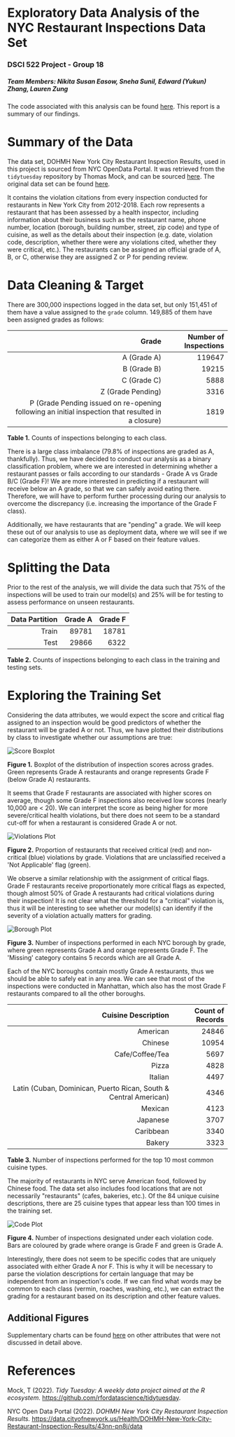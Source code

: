 Exploratory Data Analysis of the NYC Restaurant Inspections Data Set
==========================

### DSCI 522 Project - Group 18

##### Team Members: Nikita Susan Easow, Sneha Sunil, Edward (Yukun) Zhang, Lauren Zung

The code associated with this analysis can be found [here](https://github.com/UBC-MDS/newyork_restaurant_grading/blob/main/src/nyc_rest_eda.ipynb). This report is a summary of our findings.

# Summary of the Data

The data set, DOHMH New York City Restaurant Inspection Results, used in this project is sourced from NYC OpenData Portal. It was retrieved from the `tidytuesday` repository by Thomas Mock, and can be sourced [here](https://github.com/rfordatascience/tidytuesday/tree/master/data/2018/2018-12-11). The original data set can be found [here](https://data.cityofnewyork.us/Health/DOHMH-New-York-City-Restaurant-Inspection-Results/43nn-pn8j/data).

It contains the violation citations from every inspection conducted for restaurants in New York City from 2012-2018. Each row represents a restaurant that has been assessed by a health inspector, including information about their business such as the restaurant name, phone number, location (borough, building number, street, zip code) and type of cuisine, as well as the details about their inspection (e.g. date, violation code, description, whether there were any violations cited, whether they were critical, etc.). The restaurants can be assigned an official grade of A, B, or C, otherwise they are assigned Z or P for pending review.

# Data Cleaning & Target

There are 300,000 inspections logged in the data set, but only 151,451 of them have a value assigned to the `grade` column. 149,885 of them have been assigned grades as follows:

|Grade|Number of Inspections|
|----------:|--------------:|
|A (Grade A)|119647|
|B (Grade B)|19215|
|C (Grade C)|5888|
|Z (Grade Pending)|3316|
|P (Grade Pending issued on re-opening following an initial inspection that resulted in a closure)|1819|

**Table 1.** Counts of inspections belonging to each class.

There is a large class imbalance (79.8% of inspections are graded as A, thankfully). Thus, we have decided to conduct our analysis as a binary classification problem, where we are interested in determining whether a restaurant passes or fails according to our standards - Grade A vs Grade B/C (Grade F)! We are more interested in predicting if a restaurant will receive below an A grade, so that we can safely avoid eating there. Therefore, we will have to perform further processing during our analysis to overcome the discrepancy (i.e. increasing the importance of the Grade F class).

Additionally, we have restaurants that are "pending" a grade. We will keep these out of our analysis to use as deployment data, where we will see if we can categorize them as either A or F based on their feature values.

# Splitting the Data

Prior to the rest of the analysis, we will divide the data such that 75% of the inspections will be used to train our model(s) and 25% will be for testing to assess performance on unseen restaurants.

| Data Partition | Grade A | Grade F |
|---------------:|--------:|--------:|
|Train           |89781    |18781    |
|Test            |29866    |6322     |

**Table 2.** Counts of inspections belonging to each class in the training and testing sets.

# Exploring the Training Set

Considering the data attributes, we would expect the score and critical flag assigned to an inspection would be good predictors of whether the restaurant will be graded A or not. Thus, we have plotted their distributions by class to investigate whether our assumptions are true:

![Score Boxplot](nyc_rest_eda_figures/score_boxplot.png)

**Figure 1.** Boxplot of the distribution of inspection scores across grades. Green represents Grade A restaurants and orange represents Grade F (below Grade A) restaurants.

It seems that Grade F restaurants are associated with higher scores on average, though some Grade F inspections also received low scores (nearly 10,000 are < 20). We can interpret the score as being higher for more severe/critical health violations, but there does not seem to be a standard cut-off for when a restaurant is considered Grade A or not.

![Violations Plot](nyc_rest_eda_figures/violation_stack.png)

**Figure 2.** Proportion of restaurants that received critical (red) and non-critical (blue) violations by grade. Violations that are unclassified received a 'Not Applicable' flag (green).

We observe a similar relationship with the assignment of critical flags. Grade F restaurants receive proportionately more critical flags as expected, though almost 50% of Grade A restaurants had critical violations during their inspection! It is not clear what the threshold for a "critical" violation is, thus it will be interesting to see whether our model(s) can identify if the severity of a violation actually matters for grading.

![Borough Plot](nyc_rest_eda_figures/boro_bars.png)

**Figure 3.** Number of inspections performed in each NYC borough by grade, where green represents Grade A and orange represents Grade F. The 'Missing' category contains 5 records which are all Grade A.

Each of the NYC boroughs contain mostly Grade A restaurants, thus we should be able to safely eat in any area. We can see that most of the inspections were conducted in Manhattan, which also has the most Grade F restaurants compared to all the other boroughs.

|Cuisine Description|Count of Records|
|------------------:|---------------:|
|American|                                                            24846|
|Chinese|                                                             10954|
|Cafe/Coffee/Tea|                                                      5697|
|Pizza|                                                                4828|
|Italian|                                                              4497|
|Latin (Cuban, Dominican, Puerto Rican, South & Central American)|     4346|
|Mexican|                                                              4123|
|Japanese|                                                             3707|
|Caribbean|                                                            3340|
|Bakery|                                                               3323|

**Table 3.** Number of inspections performed for the top 10 most common cuisine types.

The majority of restaurants in NYC serve American food, followed by Chinese food. The data set also includes food locations that are not necessarily "restaurants" (cafes, bakeries, etc.). Of the 84 unique cuisine descriptions, there are 25 cuisine types that appear less than 100 times in the training set.

![Code Plot](nyc_rest_eda_figures/violation_code_bars.png)

**Figure 4.** Number of inspections designated under each violation code. Bars are coloured by grade where orange is Grade F and green is Grade A.

Interestingly, there does not seem to be specific codes that are uniquely associated with either Grade A nor F. This is why it will be necessary to parse the violation descriptions for certain language that may be independent from an inspection's code. If we can find what words may be common to each class (vermin, roaches, washing, etc.), we can extract the grading for a restaurant based on its description and other feature values.

## Additional Figures

Supplementary charts can be found [here](https://github.com/UBC-MDS/newyork_restaurant_grading/blob/main/src/nyc_rest_eda.ipynb) on other attributes that were not discussed in detail above.

# References

Mock, T (2022). *Tidy Tuesday: A weekly data project aimed at the R ecosystem.* https://github.com/rfordatascience/tidytuesday.

NYC Open Data Portal (2022). *DOHMH New York City Restaurant Inspection Results.* https://data.cityofnewyork.us/Health/DOHMH-New-York-City-Restaurant-Inspection-Results/43nn-pn8j/data